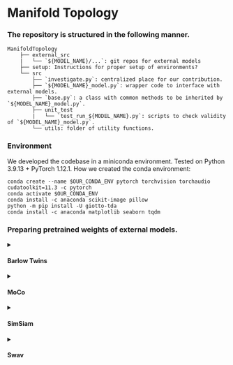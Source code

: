 # Manifold Topology

### The repository is structured in the following manner.
```
ManifoldTopology
    ├── external_src
    |   └── `${MODEL_NAME}/...`: git repos for external models
    ├── setup: Instructions for proper setup of environments?
    └── src
        ├── `investigate.py`: centralized place for our contribution.
        ├── `${MODEL_NAME}_model.py`: wrapper code to interface with external models.
        ├── `base.py`: a class with common methods to be inherited by `${MODEL_NAME}_model.py`.
        ├── unit_test
        |   └── `test_run_${MODEL_NAME}.py`: scripts to check validity of `${MODEL_NAME}_model.py`.
        └── utils: folder of utility functions.
```

### Environment
We developed the codebase in a miniconda environment.
Tested on Python 3.9.13 + PyTorch 1.12.1.
How we created the conda environment:
```
conda create --name $OUR_CONDA_ENV pytorch torchvision torchaudio cudatoolkit=11.3 -c pytorch
conda activate $OUR_CONDA_ENV
conda install -c anaconda scikit-image pillow
python -m pip install -U giotto-tda
conda install -c anaconda matplotlib seaborn tqdm
```


### Preparing pretrained weights of external models.
<details> <summary><h4>Barlow Twins</h4></summary>

```
cd external_src/barlowtwins/
mkdir checkpoints && cd checkpoints
mkdir ImageNet && cd ImageNet
wget -O barlowtwins_bs2048_ep1000.pth.tar https://dl.fbaipublicfiles.com/barlowtwins/ljng/resnet50.pth
```
</details>

<details> <summary><h4>MoCo</h4></summary>

```
cd external_src/moco/
mkdir checkpoints && cd checkpoints
mkdir ImageNet && cd ImageNet
wget -O moco_v1_ep200.pth.tar https://dl.fbaipublicfiles.com/moco/moco_checkpoints/moco_v1_200ep/moco_v1_200ep_pretrain.pth.tar
wget -O moco_v2_ep200.pth.tar https://dl.fbaipublicfiles.com/moco/moco_checkpoints/moco_v2_200ep/moco_v2_200ep_pretrain.pth.tar
wget -O moco_v2_ep800.pth.tar https://dl.fbaipublicfiles.com/moco/moco_checkpoints/moco_v2_800ep/moco_v2_800ep_pretrain.pth.tar
```
</details>

<details> <summary><h4>SimSiam</h4></summary>

```
cd external_src/simsiam/
mkdir checkpoints && cd checkpoints
mkdir ImageNet && cd ImageNet
wget -O simsiam_bs512_ep100.pth.tar https://dl.fbaipublicfiles.com/simsiam/models/100ep/pretrain/checkpoint_0099.pth.tar
wget -O simsiam_bs256_ep100.pth.tar https://dl.fbaipublicfiles.com/simsiam/models/100ep-256bs/pretrain/checkpoint_0099.pth.tar
```
</details>

<details> <summary><h4>Swav</h4></summary>

```
cd external_src/swav/
mkdir checkpoints && cd checkpoints
mkdir ImageNet && cd ImageNet
wget -O swav_bs4096_ep800.pth.tar https://dl.fbaipublicfiles.com/deepcluster/swav_800ep_pretrain.pth.tar
wget -O swav_bs4096_ep400.pth.tar https://dl.fbaipublicfiles.com/deepcluster/swav_400ep_pretrain.pth.tar
wget -O swav_bs4096_ep200.pth.tar https://dl.fbaipublicfiles.com/deepcluster/swav_200ep_pretrain.pth.tar
wget -O swav_bs4096_ep100.pth.tar https://dl.fbaipublicfiles.com/deepcluster/swav_100ep_pretrain.pth.tar
wget -O swav_bs256_ep200.pth.tar https://dl.fbaipublicfiles.com/deepcluster/swav_200ep_bs256_pretrain.pth.tar
wget -O swav_bs256_ep400.pth.tar https://dl.fbaipublicfiles.com/deepcluster/swav_400ep_bs256_pretrain.pth.tar
```
</details>
